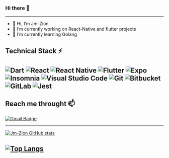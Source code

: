 ### Hi there 👋
---
- 👋 Hi, I’m Jm-Zion
- 🔭 I’m currently working on React-Native and flutter projects
- 🌱 I’m currently learning Golang

Technical Stack ⚡
---

![Dart](https://img.shields.io/badge/dart-%230175C2.svg?style=for-the-badge&logo=dart&logoColor=white) ![React](https://img.shields.io/badge/react-%2320232a.svg?style=for-the-badge&logo=react&logoColor=%2361DAFB) ![React Native](https://img.shields.io/badge/react_native-%2320232a.svg?style=for-the-badge&logo=react&logoColor=%2361DAFB) ![Flutter](https://img.shields.io/badge/Flutter-%2302569B.svg?style=for-the-badge&logo=Flutter&logoColor=white) ![Expo](https://img.shields.io/badge/expo-1C1E24?style=for-the-badge&logo=expo&logoColor=#D04A37) ![Insomnia](https://img.shields.io/badge/Insomnia-black?style=for-the-badge&logo=insomnia&logoColor=5849BE) ![Visual Studio Code](https://img.shields.io/badge/Visual%20Studio%20Code-0078d7.svg?style=for-the-badge&logo=visual-studio-code&logoColor=white) ![Git](https://img.shields.io/badge/git-%23F05033.svg?style=for-the-badge&logo=git&logoColor=white) ![Bitbucket](https://img.shields.io/badge/bitbucket-%230047B3.svg?style=for-the-badge&logo=bitbucket&logoColor=white)
 ![GitLab](https://img.shields.io/badge/gitlab-%23181717.svg?style=for-the-badge&logo=gitlab&logoColor=white) ![Jest](https://img.shields.io/badge/-jest-%23C21325?style=for-the-badge&logo=jest&logoColor=white)
---

Reach me throught 📫 
---

[![Gmail Badge](https://img.shields.io/badge/-jeremy.barbe.zion@gmail.com-c14438?style=flat-square&logo=Gmail&logoColor=white&link=mailto:jeremy.barbe.zion@gmail.com)](mailto:jeremy.barbe.zion@gmail.com)

---

[![Jm-Zion GitHub stats](https://github-readme-stats.vercel.app/api?username=Jm-Zion&show_icons=true&theme=radical)](https://github.com/anuraghazra/github-readme-stats)

[![Top Langs](https://github-readme-stats.vercel.app/api/top-langs/?username=Jm-Zion&layout=compact)](https://github.com/anuraghazra/github-readme-stats)
---

<!--
**Jm-Zion/Jm-Zion** is a ✨ _special_ ✨ repository because its `README.md` (this file) appears on your GitHub profile.

Here are some ideas to get you started:

- 🔭 I’m currently working on ...
- 🌱 I’m currently learning ...
- 👯 I’m looking to collaborate on ...
- 🤔 I’m looking for help with ...
- 💬 Ask me about ...
- 📫 How to reach me: ...
- 😄 Pronouns: ...
- ⚡ Fun fact: ...
-->
